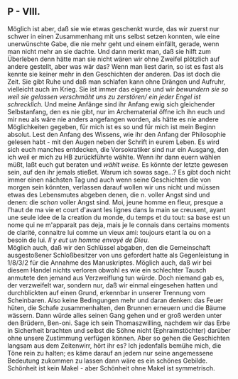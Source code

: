## P - VIII.
Möglich ist aber, daß sie wie etwas geschenkt wurde, das wir zuerst nur schwer in einen Zusammenhang mit uns selbst setzen konnten, wie eine unerwünschte Gabe, die nie mehr geht und einem einfällt, gerade, wenn man nicht mehr an sie dachte. Und dann merkt man, daß sie hilft zum Überleben denn hätte man sie nicht wären wir ohne Zweifel plötzlich auf andere gestellt, aber was wär das? Wenn man liest darin, so ist es fast als kennte sie keiner mehr in den Geschichten der anderen. Das ist doch die Zeit. Sie gibt Ruhe und daß man schlafen kann ohne Drängen und Aufruhr, vielleicht auch im Krieg. Sie ist immer das eigene und wir *bewundern sie so weil sie gelassen verschmäht uns zu zerstören/ ein jeder Engel ist schrecklich.* Und meine Anfänge sind ihr Anfang ewig sich gleichender Selbstanfang, den es nie gibt, nur im Archematerial öffne ich ihn euch und mir neu als wäre nie anders angefangen worden, als hätte es nie andere Möglichkeiten gegeben, für mich ist es so und für mich ist mein Beginn absolut. Lest den Anfang des Wissens, wie ihr den Anfang der Philosophie gelesen habt - mit den Augen neben der Schrift in eurem Leben. Es wird sich euch manches entdecken, die Vorsokratiker sind nur ein Ausgang, den ich weil er mich zu HB zurückführte wählte. Wenn ihr dann euern wählen müßt, laßt euch gut beraten und *wählt weise.* Es könnte der letzte gewesen sein, auf den ihr jemals stießet. Warum ich sowas sage...? Es gibt doch nicht immer einen nächsten Tag und auch wenn seine Geschichten die von morgen sein könnten, verlassen darauf wollen wir uns nicht und müssen etwas des Lebensmutes abgeben denen, die n. voller Angst sind und denen: die *schon* voller Angst sind. Moi, jeune homme en fleur, presque a l&#39;haut de ma vie et court d&#39;avant les lignes dans la main se creusent, ayant une seule idee de la creation du monde, du temps et du tout: sa base est un nome qui ne m&#39;apparait pas deja, mais je le connais dans certains moments de clarité, connaitre lui comme un vieux ami: toujours etant la ou on a besoin de lui. *Il y eut un homme envoyé de Dieu.*   
 Möglich auch, daß wir den Schlüssel abgaben, den die Gemeinschaft ausgestoßener Schloßbesitzer von uns gefordert hatte als Gegenleistung in 1/8/3/2 für die Annahme des Manuskriptes. Möglich auch, daß wir bei diesem Handel nichts verloren obwohl es wie ein schlechter Tausch anmutete den jemand aus Verzweiflung tun würde. Doch niemand gab es, der verzweifelt war, sondern nur, daß wir einmal eingesehen hatten und durchblickten auf einen Grund, erkennbar in unserer Trennung vom Scheinbaren. Also keine Bedingungen mehr und daran denken: das Feuer hüten, die Schafe zusammenhalten, den Brunnen erneuern und die Bäume wässern. Dann würde alles seinen Gang gehen und er groß werden unter den Brüdern, Ben-oni. Sage ich sein Thomaszwilling, nachdem wir das Erbe in Sicherheit brachten und selbst die Söhne nicht (Ephraimstöchter) darüber ohne unsere Zustimmung verfügen können. Aber so gehen die Geschichten langsam aus dem Zeitenwirr, hört ihr es? Ich jedenfalls bemühe mich, die Töne rein zu halten; es käme darauf an jedem nur seine angemessene Bedeutung zukommen zu lassen dann wäre es ein schönes Gebilde. Schönheit ist kein Makel - aber Schönheit ohne Makel ist symmetrisch.   
